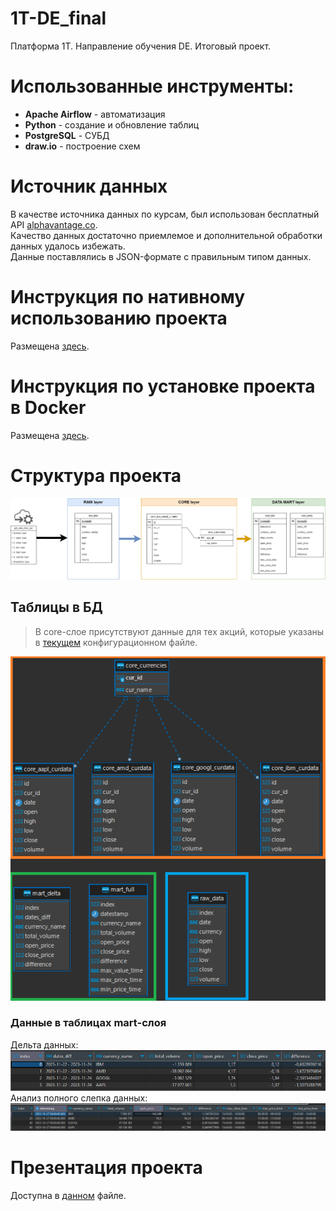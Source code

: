 # 1T-DE_final
Платформа 1T. Направление обучения DE. Итоговый проект.

# Использованные инструменты:
- **Apache Airflow** - автоматизация
- **Python** - создание и обновление таблиц
- **PostgreSQL** - СУБД
- **draw.io** - построение схем

# Источник данных
В качестве источника данных по курсам, был использован бесплатный API [alphavantage.co](alphavantage.co).  
Качество данных достаточно приемлемое и дополнительной обработки данных удалось избежать.  
Данные поставлялись в JSON-формате с правильным типом данных. 

# Инструкция по нативному использованию проекта
Размещена [здесь](INSTALLATION.md).

# Инструкция по установке проекта в Docker
Размещена [здесь](DOCKER_INSTRUCTION.md).

# Структура проекта
![text](diagrams/layers-diagram.drawio.png)

## Таблицы в БД
> В core-слое присутствуют данные для тех акций, которые указаны в [текущем](project_settings.py) конфигурационном файле.

![text](diagrams/tables_in_bd.png)

### Данные в таблицах mart-слоя
Дельта данных:   
![img](img/mart_delta.png)
Анализ полного слепка данных:   
![img](img/mart_full.png)

# Презентация проекта
Доступна в [данном](About_project.pptx) файле.